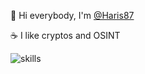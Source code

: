 :wave: Hi everybody, I'm [@Haris87](https://github.com/Haris87)

:coffee: I like cryptos and OSINT

![skills](https://cr-skills-chart-widget.azurewebsites.net/api/api?username=haris87&skills=JavaScript,TypeScript,Java,HTML,CSS&width=800&height=200)

<!---
Haris87/Haris87 is a ✨ special ✨ repository because its `README.md` (this file) appears on your GitHub profile.
You can click the Preview link to take a look at your changes.
--->
